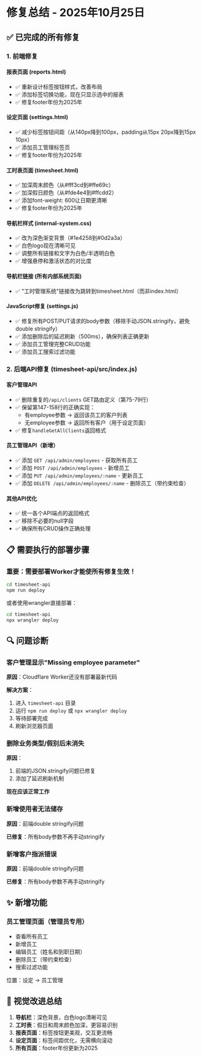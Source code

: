# 修复总结 - 2025年10月25日

## ✅ 已完成的所有修复

### 1. 前端修复

#### 报表页面 (reports.html)
- ✅ 重新设计标签按钮样式，改善布局
- ✅ 添加标签切换功能，现在只显示选中的报表
- ✅ 修复footer年份为2025年

#### 设定页面 (settings.html)  
- ✅ 减少标签按钮间距（从140px降到100px，padding从15px 20px降到15px 10px）
- ✅ 添加员工管理标签页
- ✅ 修复footer年份为2025年

#### 工时表页面 (timesheet.html)
- ✅ 加深周末颜色（从#fff3cd到#ffe69c）
- ✅ 加深假日颜色（从#fde4e4到#ffcdd2）
- ✅ 添加font-weight: 600让日期更清晰
- ✅ 修复footer年份为2025年

#### 导航栏样式 (internal-system.css)
- ✅ 改为深色渐变背景（#1e4258到#0d2a3a）
- ✅ 白色logo现在清晰可见
- ✅ 调整所有链接和文字为白色/半透明白色
- ✅ 增强悬停和激活状态的对比度

#### 导航栏链接 (所有内部系统页面)
- ✅ "工时管理系统"链接改为跳转到timesheet.html（而非index.html）

#### JavaScript修复 (settings.js)
- ✅ 修复所有POST/PUT请求的body参数（移除手动JSON.stringify，避免double stringify）
- ✅ 添加删除后的延迟刷新（500ms），确保列表正确更新
- ✅ 添加员工管理完整CRUD功能
- ✅ 添加员工搜索过滤功能

### 2. 后端API修复 (timesheet-api/src/index.js)

#### 客户管理API
- ✅ 删除重复的`/api/clients` GET路由定义（第75-79行）
- ✅ 保留第147-158行的正确实现：
  - 有employee参数 → 返回该员工的客户列表
  - 无employee参数 → 返回所有客户（用于设定页面）
- ✅ 修复`handleGetAllClients`返回格式

#### 员工管理API（新增）
- ✅ 添加 `GET /api/admin/employees` - 获取所有员工
- ✅ 添加 `POST /api/admin/employees` - 新增员工
- ✅ 添加 `PUT /api/admin/employees/:name` - 更新员工
- ✅ 添加 `DELETE /api/admin/employees/:name` - 删除员工（带约束检查）

#### 其他API优化
- ✅ 统一各个API端点的返回格式
- ✅ 移除不必要的null字段
- ✅ 确保所有CRUD操作正确处理

## 📋 需要执行的部署步骤

### 重要：需要部署Worker才能使所有修复生效！

```bash
cd timesheet-api
npm run deploy
```

或者使用wrangler直接部署：

```bash
cd timesheet-api
npx wrangler deploy
```

## 🔍 问题诊断

### 客户管理显示"Missing employee parameter"
**原因**：Cloudflare Worker还没有部署最新代码

**解决方案**：
1. 进入 `timesheet-api` 目录
2. 运行 `npm run deploy` 或 `npx wrangler deploy`
3. 等待部署完成
4. 刷新浏览器页面

### 删除业务类型/假别后未消失
**原因**：
1. 前端的JSON.stringify问题已修复
2. 添加了延迟刷新机制

**现在应该正常工作**

### 新增使用者无法储存
**原因**：前端double stringify问题

**已修复**：所有body参数不再手动stringify

### 新增客户指派错误
**原因**：前端double stringify问题

**已修复**：所有body参数不再手动stringify

## ✨ 新增功能

### 员工管理页面（管理员专用）
- 查看所有员工
- 新增员工
- 编辑员工（姓名和到职日期）
- 删除员工（带约束检查）
- 搜索过滤功能

位置：设定 → 员工管理

## 🎨 视觉改进总结

1. **导航栏**：深色背景，白色logo清晰可见
2. **工时表**：假日和周末颜色加深，更容易识别
3. **报表页面**：标签按钮更美观，交互更流畅
4. **设定页面**：标签间距优化，无需横向滚动
5. **所有页面**：footer年份更新为2025

